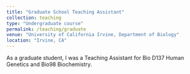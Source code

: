 ```yaml
---
title: "Graduate School Teaching Assistant"
collection: teaching
type: "Undergraduate course"
permalink: /teaching/graduate
venue: "University of California Irvine, Department of Biology"
location: "Irvine, CA"
---
```


As a graduate student, I was a Teaching Assistant for Bio D137 Human Genetics and Bio98 Biochemistry.
